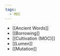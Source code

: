 ```yaml
---
tags:
  - MOC
---
```

- [[Ancient Words]]
- [[Borrowing]]
- [[Cultivation (MOC)]]
- [[Lumen]]
- [[Mutation]]